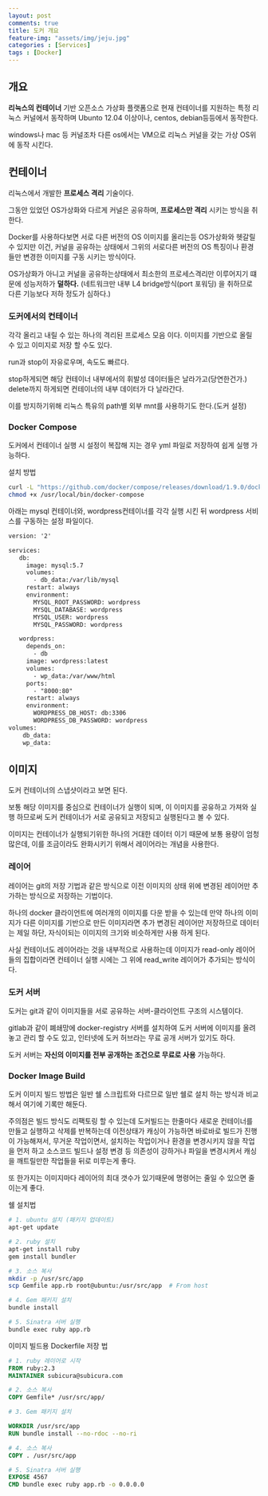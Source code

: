 ```yaml
---
layout: post
comments: true
title: 도커 개요
feature-img: "assets/img/jeju.jpg"
categories : [Services]
tags : [Docker]
---
```


## 개요

**리눅스의 컨테이너** 기반 오픈소스 가상화 플랫폼으로 현재 컨테이너를 지원하는 특정 리눅스 커널에서 동작하며 Ubunto 12.04 이상이나, centos, debian등등에서 동작한다.

windows나 mac 등 커널조차 다른 os에서는 VM으로 리눅스 커널을 갖는 가상 OS위에 동작 시킨다.

## 컨테이너

리눅스에서 개발한 **프로세스 격리** 기술이다.

그동안 있었던 OS가상화와 다르게 커널은 공유하며, **프로세스만 격리** 시키는 방식을 취한다.

Docker를 사용하다보면 서로 다른 버전의 OS 이미지를 올리는등 OS가상화와 헷갈릴 수 있지만 이건, 커널을 공유하는 상태에서 그위의 서로다른 버전의 OS 특징이나 환경들만 변경한 이미지를 구동 시키는 방식이다.

OS가상화가 아니고 커널을 공유하는상태에서 최소한의 프로세스격리만 이루어지기 떄문에 성능저하가 **덜하다.** (네트워크만 내부 L4 bridge방식(port 포워딩) 을 취하므로 다른 기능보다 저하 정도가 심하다.)

### 도커에서의 컨테이너

각각 올리고 내릴 수 있는 하나의 격리된 프로세스 모음 이다. 이미지를 기반으로 올릴 수 있고 이미지로 저장 할 수도 있다.

run과 stop이 자유로우며, 속도도 빠르다.

stop하게되면 해당 컨테이너 내부에서의 휘발성 데이터들은 날라가고(당연한건가.) delete까지 하게되면 컨테이너의 내부 데이터가 다 날라간다.

이를 방지하기위해 리눅스 특유의 path별 외부 mnt를 사용하기도 한다.(도커 설정)

### Docker Compose

도커에서 컨테이너 실행 시 설정이 복잡해 지는 경우 yml 파일로 저장하여 쉽게 실행 가능하다.

설치 방법

```sh
curl -L "https://github.com/docker/compose/releases/download/1.9.0/docker-compose-$(uname -s)-$(uname -m)" -o /usr/local/bin/docker-compose
chmod +x /usr/local/bin/docker-compose
```

아래는 mysql 컨테이너와, wordpress컨테이너를 각각 실행 시킨 뒤 wordpress 서비스를 구동하는 설정 파일이다.

```xml
version: '2'

services:
   db:
     image: mysql:5.7
     volumes:
       - db_data:/var/lib/mysql
     restart: always
     environment:
       MYSQL_ROOT_PASSWORD: wordpress
       MYSQL_DATABASE: wordpress
       MYSQL_USER: wordpress
       MYSQL_PASSWORD: wordpress

   wordpress:
     depends_on:
       - db
     image: wordpress:latest
     volumes:
       - wp_data:/var/www/html
     ports:
       - "8000:80"
     restart: always
     environment:
       WORDPRESS_DB_HOST: db:3306
       WORDPRESS_DB_PASSWORD: wordpress
volumes:
    db_data:
    wp_data:
```

## 이미지

도커 컨테이너의 스냅샷이라고 보면 된다.

보통 해당 이미지를 중심으로 컨테이너가 실행이 되며, 이 이미지를 공유하고 가져와 실행 하므로써 도커 컨테이너가 서로 공유되고 저장되고 실행된다고 볼 수 있다.

이미지는 컨테이너가 실행되기위한 하나의 거대한 데이터 이기 때문에 보통 용량이 엄청 많은데, 이를 조금이라도 완화시키기 위해서 레이어라는 개념을 사용한다.

### 레이어

레이어는 git의 저장 기법과 같은 방식으로 이전 이미지의 상태 위에 변경된 레이어만 추가하는 방식으로 저장하는 기법이다.

하나의 docker 클라이언트에 여러개의 이미지를 다운 받을 수 있는데 만약 하나의 이미지가 다른 이미지를 기반으로 만든 이미지라면 추가 변경된 레이어만 저장하므로 데이터는 제일 하단, 자식이되는 이미지의 크기와 비슷하게만 사용 하게 된다.

사실 컨테이너도 레이어라는 것을 내부적으로 사용하는데 이미지가 read-only 레이어들의 집합이라면 컨테이너 실행 시에는 그 위에 read_write 레이어가 추가되는 방식이다.

### 도커 서버

도커는 git과 같이 이미지들을 서로 공유하는 서버-클라이언트 구조의 시스템이다.

gitlab과 같이 폐쇄망에 docker-registry 서버를 설치하여 도커 서버에 이미지를 올려놓고 관리 할 수도 있고, 인터넷에 도커 허브라는 무료 공개 서버가 있기도 하다.

도커 서버는 **자신의 이미지를 전부 공개하는 조건으로 무료로 사용** 가능하다.

### Docker Image Build

도커 이미지 빌드 방법은 일반 쉘 스크립트와 다르므로 일반 쉘로 설치 하는 방식과 비교해서 여기에 기록만 해둔다.

주의점은 빌드 방식도 리팩토링 할 수 있는데 도커빌드는 한줄마다 새로운 컨테이너를 만들고 실행하고 삭제를 반복하는데 이전상태가 캐싱이 가능하면 바로바로 빌드가 진행이 가능해져서, 무거운 작업이면서, 설치하는 작업이거나 환경을 변경시키지 않을 작업을 먼저 하고 소스코드 빌드나 설정 변경 등 의존성이 강하거나 파일을 변경시켜서 캐싱을 깨트릴만한 작업들을 뒤로 미루는게 좋다.

또 한가지는 이미지마다 레이어의 최대 갯수가 있기때문에 명령어는 줄일 수 있으면 줄이는게 좋다.

쉘 설치법

```sh
# 1. ubuntu 설치 (패키지 업데이트)
apt-get update

# 2. ruby 설치
apt-get install ruby
gem install bundler

# 3. 소스 복사
mkdir -p /usr/src/app
scp Gemfile app.rb root@ubuntu:/usr/src/app  # From host

# 4. Gem 패키지 설치
bundle install

# 5. Sinatra 서버 실행
bundle exec ruby app.rb
```

이미지 빌드용 Dockerfile 저장 법

```Dockerfile
# 1. ruby 레이어로 시작
FROM ruby:2.3
MAINTAINER subicura@subicura.com

# 2. 소스 복사
COPY Gemfile* /usr/src/app/

# 3. Gem 패키지 설치

WORKDIR /usr/src/app
RUN bundle install --no-rdoc --no-ri

# 4. 소스 복사
COPY . /usr/src/app

# 5. Sinatra 서버 실행
EXPOSE 4567
CMD bundle exec ruby app.rb -o 0.0.0.0
```
